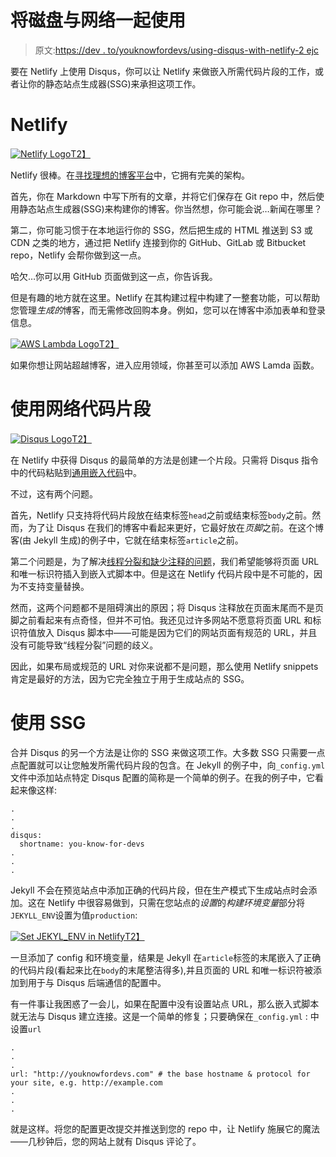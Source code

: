 # 将磁盘与网络一起使用

> 原文:[https://dev . to/youknowfordevs/using-disqus-with-netlify-2 ejc](https://dev.to/youknowfordevs/using-disqus-with-netlify-2ejc)

要在 Netlify 上使用 Disqus，你可以让 Netlify 来做嵌入所需代码片段的工作，或者让你的静态站点生成器(SSG)来承担这项工作。

# [](#netlify)Netlify

[![Netlify Logo](../Images/c5c580fc7d87f421a3fa33d8da2271a6.png)T2】](https://res.cloudinary.com/practicaldev/image/fetch/s--y7zoe1OX--/c_limit%2Cf_auto%2Cfl_progressive%2Cq_auto%2Cw_880/https://youknowfordevs.com/images/uploads/netlify.svg)

Netlify 很棒。在[寻找理想的博客平台](https://dev.to/2012/02/24/choosing-a-blogging-platform/)中，它拥有完美的架构。

首先，你在 Markdown 中写下所有的文章，并将它们保存在 Git repo 中，然后使用静态站点生成器(SSG)来构建你的博客。你当然想，你可能会说…新闻在哪里？

第二，你可能习惯于在本地运行你的 SSG，然后把生成的 HTML 推送到 S3 或 CDN 之类的地方，通过把 Netlify 连接到你的 GitHub、GitLab 或 Bitbucket repo，Netlify 会帮你做到这一点。

哈欠…你可以用 GitHub 页面做到这一点，你告诉我。

但是有趣的地方就在这里。Netlify 在其构建过程中构建了一整套功能，可以帮助您管理*生成的*博客，而无需修改回购本身。例如，您可以在博客中添加表单和登录信息。

[![AWS Lambda Logo](../Images/f5d8fabad09746762807f9cbd6f200f0.png)T2】](https://res.cloudinary.com/practicaldev/image/fetch/s--Ifx7xrUT--/c_limit%2Cf_auto%2Cfl_progressive%2Cq_auto%2Cw_880/https://youknowfordevs.com/images/uploads/aws-lambda.jpeg)

如果你想让网站超越博客，进入应用领域，你甚至可以添加 AWS Lamda 函数。

# [](#using-netlify-snippets)使用网络代码片段

[![Disqus Logo](../Images/b4671391f7644af5cfcdb2d683f02425.png)T2】](https://res.cloudinary.com/practicaldev/image/fetch/s--o3Em4xqr--/c_limit%2Cf_auto%2Cfl_progressive%2Cq_auto%2Cw_880/https://youknowfordevs.com/images/uploads/disqus.svg)

在 Netlify 中获得 Disqus 的最简单的方法是创建一个片段。只需将 Disqus 指令中的代码粘贴到[通用嵌入代码](https://help.disqus.com/installation/universal-embed-code)中。

不过，这有两个问题。

首先，Netlify 只支持将代码片段放在结束标签`head`之前或结束标签`body`之前。然而，为了让 Disqus 在我们的博客中看起来更好，它最好放在*页脚*之前。在这个博客(由 Jekyll 生成)的例子中，它就在结束标签`article`之前。

第二个问题是，为了解决[线程分裂和缺少注释的问题](https://help.disqus.com/troubleshooting/use-configuration-variables-to-avoid-split-threads-and-missing-comments)，我们希望能够将页面 URL 和唯一标识符插入到嵌入式脚本中。但是这在 Netlify 代码片段中是不可能的，因为不支持变量替换。

然而，这两个问题都不是阻碍演出的原因；将 Disqus 注释放在页面末尾而不是页脚之前看起来有点奇怪，但并不可怕。我还见过许多网站不愿意将页面 URL 和标识符值放入 Disqus 脚本中——可能是因为它们的网站页面有规范的 URL，并且没有可能导致“线程分裂”问题的歧义。

因此，如果布局或规范的 URL 对你来说都不是问题，那么使用 Netlify snippets 肯定是最好的方法，因为它完全独立于用于生成站点的 SSG。

# [](#using-the-ssg)使用 SSG

合并 Disqus 的另一个方法是让你的 SSG 来做这项工作。大多数 SSG 只需要一点点配置就可以让您触发所需代码片段的包含。在 Jekyll 的例子中，向`_config.yml`文件中添加站点特定 Disqus 配置的简称是一个简单的例子。在我的例子中，它看起来像这样:

```
.
.
.
disqus:
  shortname: you-know-for-devs
.
.
. 
```

Jekyll 不会在预览站点中添加正确的代码片段，但在生产模式下生成站点时会添加。这在 Netlify 中很容易做到，只需在您站点的*设置*的*构建环境变量*部分将`JEKYLL_ENV`设置为值`production`:

[![Set JEKYL_ENV in Netlify](../Images/8aa9f985d2f0b3a0973f6575bd0b1b37.png)T2】](https://res.cloudinary.com/practicaldev/image/fetch/s--87vfF_91--/c_limit%2Cf_auto%2Cfl_progressive%2Cq_auto%2Cw_880/https://youknowfordevs.com/images/uploads/set-jekyll_env-netlify.png)

一旦添加了 config 和环境变量，结果是 Jekyll 在`article`标签的末尾嵌入了正确的代码片段(看起来比在`body`的末尾整洁得多),并且页面的 URL 和唯一标识符被添加到用于与 Disqus 后端通信的配置中。

有一件事让我困惑了一会儿，如果在配置中没有设置站点 URL，那么嵌入式脚本就无法与 Disqus 建立连接。这是一个简单的修复；只要确保在`_config.yml` :
中设置`url`

```
.
.
.
url: "http://youknowfordevs.com" # the base hostname & protocol for your site, e.g. http://example.com
.
.
. 
```

就是这样。将您的配置更改提交并推送到您的 repo 中，让 Netlify 施展它的魔法——几秒钟后，您的网站上就有 Disqus 评论了。